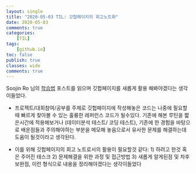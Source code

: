 ```yaml
---
layout: single
title: "2020-05-03 TIL: 깃헙페이지의 회고노트화"
date: 2020-05-03
comments: true
categories: 
    [TIL]
tags:
    [github.io]
toc: false
publish: true
classes: wide
comments: true
---
```


Soojin Ro 님의 [학습법](https://soojin.ro/blog/copycat) 포스트를 읽으며 깃헙페이지를 새롭게 활용 해봐야겠다는 생각이들었다.


- 프로젝트/대회참여/공부를 주제로 깃헙페이지에 작성해놓은 코드는 나중에 필요할때 빠르게 찾아볼 수 있는 훌륭한 레퍼런스 코드가 될수있다. 기존에 해본 루틴을 짧은시간에 적용해보거나 (데이터분석 테스트/ 코딩 테스트), 기존에 한 경험을 바탕으로 배운점들과 주의해야하는 부분을 메모해 놓음으로서 유사한 문제를 해결하는데 도움이 될것이라고 생각된다.

- 이를 위해 깃헙페이지의 회고 노트로서의 활용이 필요할것 같다: 1) 하려고 한것 혹은 주어진 테스크 2) 문제해결을 위한 과정 및 접근방법 3) 새롭게 알게된점 및 차후 보완점, 이런 형식으로 내용을 정리해야겠다는 생각이들었다

